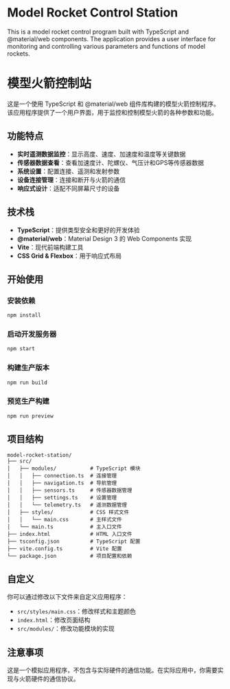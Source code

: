 # Model Rocket Control Station

This is a model rocket control program built with TypeScript and @material/web components. The application provides a user interface for monitoring and controlling various parameters and functions of model rockets.

# 模型火箭控制站

这是一个使用 TypeScript 和 @material/web 组件库构建的模型火箭控制程序。该应用程序提供了一个用户界面，用于监控和控制模型火箭的各种参数和功能。

## 功能特点

- **实时遥测数据监控**：显示高度、速度、加速度和温度等关键数据
- **传感器数据查看**：查看加速度计、陀螺仪、气压计和GPS等传感器数据
- **系统设置**：配置连接、遥测和发射参数
- **设备连接管理**：连接和断开与火箭的通信
- **响应式设计**：适配不同屏幕尺寸的设备

## 技术栈

- **TypeScript**：提供类型安全和更好的开发体验
- **@material/web**：Material Design 3 的 Web Components 实现
- **Vite**：现代前端构建工具
- **CSS Grid & Flexbox**：用于响应式布局

## 开始使用

### 安装依赖

```bash
npm install
```

### 启动开发服务器

```bash
npm start
```

### 构建生产版本

```bash
npm run build
```

### 预览生产构建

```bash
npm run preview
```

## 项目结构

```
model-rocket-station/
├── src/
│   ├── modules/           # TypeScript 模块
│   │   ├── connection.ts  # 连接管理
│   │   ├── navigation.ts  # 导航管理
│   │   ├── sensors.ts     # 传感器数据管理
│   │   ├── settings.ts    # 设置管理
│   │   └── telemetry.ts   # 遥测数据管理
│   ├── styles/            # CSS 样式文件
│   │   └── main.css       # 主样式文件
│   └── main.ts            # 主入口文件
├── index.html             # HTML 入口文件
├── tsconfig.json          # TypeScript 配置
├── vite.config.ts         # Vite 配置
└── package.json           # 项目配置和依赖
```

## 自定义

你可以通过修改以下文件来自定义应用程序：

- `src/styles/main.css`：修改样式和主题颜色
- `index.html`：修改页面结构
- `src/modules/`：修改功能模块的实现

## 注意事项

这是一个模拟应用程序，不包含与实际硬件的通信功能。在实际应用中，你需要实现与火箭硬件的通信协议。
